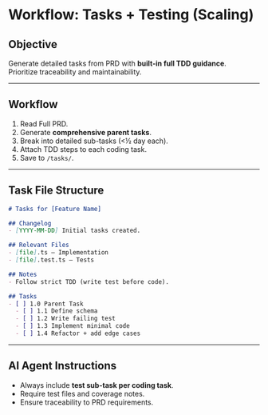 # Workflow: Tasks + Testing (Scaling)

## Objective
Generate detailed tasks from PRD with **built-in full TDD guidance**.  
Prioritize traceability and maintainability.

---

## Workflow
1. Read Full PRD.  
2. Generate **comprehensive parent tasks**.  
3. Break into detailed sub-tasks (<½ day each).  
4. Attach TDD steps to each coding task.  
5. Save to `/tasks/`.  

---

## Task File Structure
```markdown
# Tasks for [Feature Name]

## Changelog
- [YYYY-MM-DD] Initial tasks created.

## Relevant Files
- [file].ts – Implementation
- [file].test.ts – Tests

## Notes
- Follow strict TDD (write test before code).

## Tasks
- [ ] 1.0 Parent Task
  - [ ] 1.1 Define schema
  - [ ] 1.2 Write failing test
  - [ ] 1.3 Implement minimal code
  - [ ] 1.4 Refactor + add edge cases
```

---

## AI Agent Instructions
- Always include **test sub-task per coding task**.  
- Require test files and coverage notes.  
- Ensure traceability to PRD requirements.  
